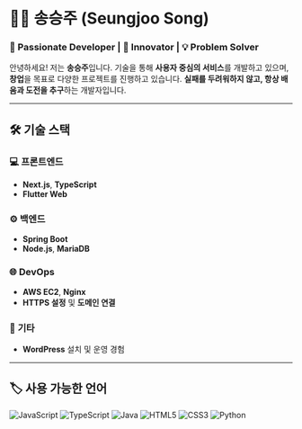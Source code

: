 
# 👨‍💻 송승주 (Seungjoo Song)

### 🌟 Passionate Developer | 🚀 Innovator | 💡 Problem Solver

안녕하세요! 저는 **송승주**입니다. 기술을 통해 **사용자 중심의 서비스**를 개발하고 있으며, **창업**을 목표로 다양한 프로젝트를 진행하고 있습니다. **실패를 두려워하지 않고, 항상 배움과 도전을 추구**하는 개발자입니다.

---

## 🛠️ 기술 스택

### 💻 **프론트엔드**
- **Next.js**, **TypeScript**
- **Flutter Web**

### ⚙️ **백엔드**
- **Spring Boot**
- **Node.js**, **MariaDB**

### 🌐 **DevOps**
- **AWS EC2**, **Nginx**
- **HTTPS 설정** 및 **도메인 연결**

### 📝 **기타**
- **WordPress** 설치 및 운영 경험

---

## 🏷️ 사용 가능한 언어
![JavaScript](https://img.shields.io/badge/JavaScript-000000?style=for-the-badge&logo=javascript)
![TypeScript](https://img.shields.io/badge/TypeScript-3178C6?style=for-the-badge&logo=typescript)
![Java](https://img.shields.io/badge/Java-007396?style=for-the-badge&logo=java)
![HTML5](https://img.shields.io/badge/HTML5-E34F26?style=for-the-badge&logo=html5)
![CSS3](https://img.shields.io/badge/CSS3-1572B6?style=for-the-badge&logo=css3)
![Python](https://img.shields.io/badge/Python-3776AB?style=for-the-badge&logo=python)
